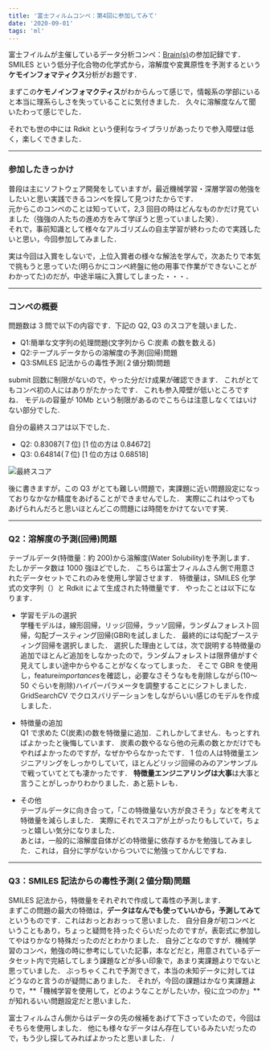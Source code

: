 ```yaml
---
title: '富士フィルムコンペ：第4回に参加してみて'
date: '2020-09-01'
tags: 'ml'
---
```


富士フイルムが主催しているデータ分析コンペ：[Brain(s)](http://fujifilmdatasciencechallnge.mystrikingly.com/)の参加記録です．
SMILES という低分子化合物の化学式から，溶解度や変異原性を予測するという**ケモインフォマティクス**分析がお題です．

まずこの**ケモノインフォマクティス**がわからんって感じで，情報系の学部にいると本当に理系らしさを失っていることに気付きました．
久々に溶解度なんて聞いたわって感じでした．

それでも世の中には Rdkit という便利なライブラリがあったりで参入障壁は低く，楽しくできました．

---

### 参加したきっかけ

普段は主にソフトウェア開発をしていますが，最近機械学習・深層学習の勉強をしたいと思い実践できるコンペを探して見つけたからです．  
元からこのコンペのことは知っていて，2,3 回目の時はどんなものかだけ見ていました（強強の人たちの進め方をみて学ぼうと思っていました笑）．  
それで，事前知識として様々なアルゴリズムの自主学習が終わったので実践したいと思い，今回参加してみました．

実は今回は入賞をしないで，上位入賞者の様々な解法を学んで，次あたりで本気で挑もうと思っていた(明らかにコンペ終盤に他の用事で作業ができないことがわかってた)のだが，中途半端に入賞してしまった・・・．

---

### コンペの概要

問題数は 3 問で以下の内容です．下記の Q2, Q3 のスコアを競いました．

- Q1:簡単な文字列の処理問題(文字列から C:炭素 の数を数える)
- Q2:テープルデータからの溶解度の予測(回帰)問題
- Q3:SMILES 記法からの毒性予測(２値分類)問題

submit 回数に制限がないので，やった分だけ成果が確認できます．
これがとてもコンペ初の人にはありがたかったです．
これも参入障壁が低いところですね．
モデルの容量が 10Mb という制限があるのでこちらは注意しなくてはいけない部分でした.

自分の最終スコアは以下でした．

- Q2: 0.83087(７位) [1 位の方は 0.84672]
- Q3: 0.64814(７位) [1 位の方は 0.68518]

<!--
![最終スコア](https://user-images.githubusercontent.com/38200453/108714627-1fbfbd80-755d-11eb-9177-bf5e2fedc5fd.png)
-->

![最終スコア](/md_images/fujifilm-4_score.png)

後に書きますが，この Q3 がとても難しい問題で，実課題に近い問題設定になっておりなかなか精度をあげることができませんでした．
実際にこれはやってもあげられんだろと思いほとんどこの問題には時間をかけてないです笑．

---

### Q2：溶解度の予測(回帰)問題

テーブルデータ(特徴量：約 200)から溶解度(Water Solubility)を予測します．  
たしかデータ数は 1000 強ほどでした．
こちらは富士フィルムさん側で用意されたデータセットでこれのみを使用し学習させます．
特徴量は，SMILES 化学式の文字列（）と Rdkit によて生成された特徴量です．
やったことは以下になります．

- 学習モデルの選択  
  学種モデルは，線形回帰，リッジ回帰，ラッソ回帰，ランダムフォレスト回帰，勾配ブースティング回帰(GBR)を試しました．
  最終的には勾配ブースティング回帰を選択しました．
  選択した理由としては，次で説明する特徴量の追加でほとんど追加をしなかったので，ランダムフォレストは限界値がすぐ見えてしまい途中からやることがなくなってしまった．
  そこで GBR を使用し，feature*importances*を確認し，必要なさそうなもを削除しながら(10〜50 ぐらいを削除)ハイパーパラメータを調整することにシフトしました．
  GridSearchCV でクロスバリデーションをしながらいい感じのモデルを作成しました．

- 特徴量の追加  
  Q1 で求めた C(炭素)の数を特徴量に追加．これしかしてません．もっとすればよかったと後悔しています．
  炭素の数やるなら他の元素の数とかだけでもやればよかったのですが，なぜかやらなかったです．
  1 位の人は特徴量エンジニアリングをしっかりしていて，ほとんどリッジ回帰のみのアンサンブルで戦っていてとても凄かったです．
  **特徴量エンジニアリングは大事**は大事と言うことがしっかりわかりました．あと筋トレも．

- その他  
  テーブルデータに向き合って，「この特徴量ない方が良さそう」などを考えて特徴量を減らしました．
  実際にそれでスコアが上がったりもしていて，ちょっと嬉しい気分になりました．  
  あとは，一般的に溶解度自体がどの特徴量に依存するかを勉強してみました．これは，自分に学がないからついでに勉強ってかんじですね．

---

### Q3：SMILES 記法からの毒性予測(２値分類)問題

SMILES 記法から，特徴量をそれぞれで作成して毒性の予測します．  
まずこの問題の最大の特徴は，**データはなんでも使っていいから，予測してみて**というものです．これはおっとおおっって思いました．
自分自身が初コンペということもあり，ちょっと疑問を持ったぐらいだったのですが，表彰式に参加してやはりかなり特殊だったのだとわかりました．
自分ごとなのですが．機械学習のコンペ，勉強の時に参考にしていた記事，本などだと，用意されているデータセット内で完結してしまう課題などが多い印象で，あまり実課題よりでないと思っていました．
ぶっちゃくこれで予測できて，本当の未知データに対してはどうなのと言うのが疑問にありました．
それが，今回の課題はかなり実課題よりで，**「機械学習を使用して，どのようなことがしたいか，役に立つのか」**が知れるいい問題設定だと思いました．

富士フィルムさん側からはデータの先の候補をあげて下さっていたので，今回はそちらを使用しました．
他にも様々なデータはん存在しているみたいだったので，もう少し探してみればよかったと思いました．
/
